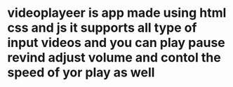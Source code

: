 # videoplayeer is app made using html css and js it supports all type of input videos and you can play pause revind adjust volume and contol the speed of yor play as well
